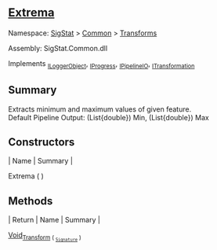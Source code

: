 # <sub>[Extrema](./Extrema.md)</sub>

Namespace: [SigStat]() > [Common](./../README.md) > [Transforms](./README.md)

Assembly: SigStat.Common.dll

Implements <sub>[ILoggerObject](./../ILoggerObject.md)</sub>, <sub>[IProgress](./../Helpers/IProgress.md)</sub>, <sub>[IPipelineIO](./../Pipeline/IPipelineIO.md)</sub>, <sub>[ITransformation](./../ITransformation.md)</sub>

## Summary
Extracts minimum and maximum values of given feature.  <br>Default Pipeline Output: (List{double}) Min, (List{double}) Max

## Constructors

| Name | Summary | 

Extrema (  )<sub></sub>


## Methods

| Return | Name | Summary | 

[Void](https://docs.microsoft.com/en-us/dotnet/api/System.Void)<sub>[Transform](./Methods/Extrema-100663616.md) ( <sub>[`Signature`](./../Signature.md)</sub> )</sub><sub></sub>


